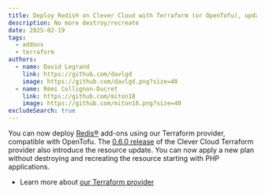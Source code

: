 ```yaml
---
title: Deploy Redis® on Clever Cloud with Terraform (or OpenTofu), update your plan
description: No more destroy/recreate
date: 2025-02-19
tags:
  - addons
  - terraform
authors:
  - name: David Legrand
    link: https://github.com/davlgd
    image: https://github.com/davlgd.png?size=40
  - name: Rémi Collignon-Ducret
    link: https://github.com/miton18
    image: https://github.com/miton18.png?size=40
excludeSearch: true
---
```


You can now deploy [Redis®](/doc/addons/redis) add-ons using our Terraform provider, compatible with OpenTofu. The [0.6.0 release](https://github.com/CleverCloud/terraform-provider-clevercloud/releases/tag/v0.6.0) of the Clever Cloud Terraform provider also introduce the resource update. You can now apply a new plan without destroying and recreating the resource starting with PHP applications.

* Learn more about [our Terraform provider](https://registry.terraform.io/providers/CleverCloud/clevercloud/latest/docs)
